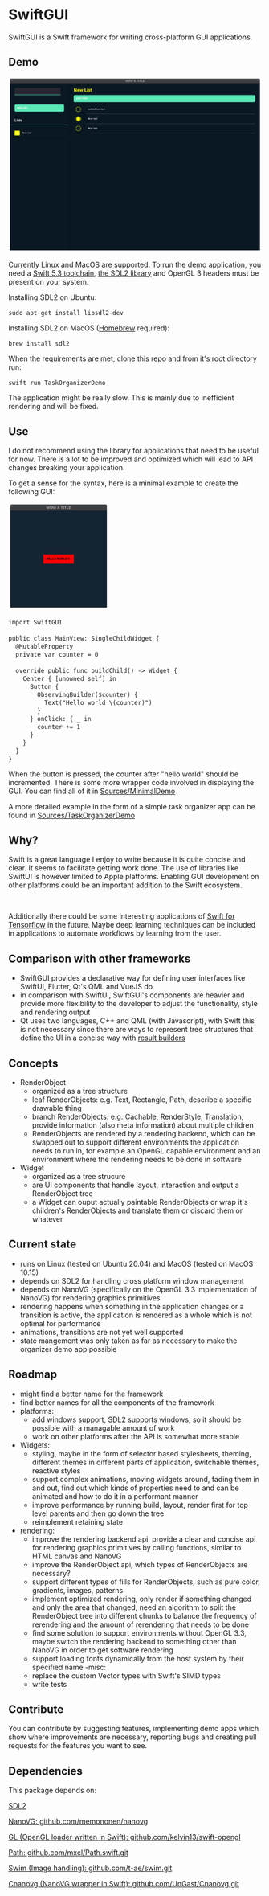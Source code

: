 # SwiftGUI

SwiftGUI is a Swift framework for writing cross-platform GUI applications.

## Demo

<img alt="screenshot of demo app" src="Docs/demo.png?raw=true"/>

Currently Linux and MacOS are supported. To run the demo application, you need a [Swift 5.3 toolchain](https://swift.org/download/#releases), [the SDL2 library](https://wiki.libsdl.org/Installation) and OpenGL 3 headers must be present on your system.

Installing SDL2 on Ubuntu:

    sudo apt-get install libsdl2-dev

Installing SDL2 on MacOS ([Homebrew](https://brew.sh/) required):

    brew install sdl2 

When the requirements are met, clone this repo and from it's root directory run:
 
    swift run TaskOrganizerDemo

The application might be really slow. This is mainly due to inefficient rendering and will be fixed.

## Use

I do not recommend using the library for applications that need to be useful for now. There is a lot to be improved and optimized which will lead to API changes breaking your application.

To get a sense for the syntax, here is a minimal example to create the following GUI:

<img alt="screenshot of minimal demo app" src="Docs/minimal_demo.png?raw=true" width="200"/>

    import SwiftGUI

    public class MainView: SingleChildWidget {
      @MutableProperty
      private var counter = 0

      override public func buildChild() -> Widget {
        Center { [unowned self] in
          Button {
            ObservingBuilder($counter) {
              Text("Hello world \(counter)")
            }
          } onClick: { _ in
            counter += 1
          }
        }
      }
    }

When the button is pressed, the counter after "hello world" should be incremented.
There is some more wrapper code involved in displaying the GUI. You can find all of it in [Sources/MinimalDemo](Sources/MinimalDemo)

A more detailed example in the form of a simple task organizer app can be found in [Sources/TaskOrganizerDemo](Sources/TaskOrganizerDemo)

## Why?

Swift is a great language I enjoy to write because it is quite concise and clear. It seems to facilitate getting work done. The use of libraries like SwiftUI is however limited to Apple platforms. Enabling GUI development on other platforms could be an important addition to the Swift ecosystem.

<br>

Additionally there could be some interesting applications of [Swift for Tensorflow](https://github.com/tensorflow/swift) in the future. Maybe deep learning techniques can be included in applications to automate workflows by learning from the user.

## Comparison with other frameworks

- SwiftGUI provides a declarative way for defining user interfaces like SwiftUI, Flutter, Qt's QML and VueJS do
- in comparison with SwiftUI, SwiftGUI's components are heavier and provide more flexibility to the developer to adjust the functionality, style and rendering output
- Qt uses two languages, C++ and QML (with Javascript), with Swift this is not necessary since there are ways to represent tree structures that define the UI in a concise way with [result builders](https://github.com/apple/swift-evolution/blob/main/proposals/0289-result-builders.md)

## Concepts

- RenderObject
  - organized as a tree structure
  - leaf RenderObjects: e.g. Text, Rectangle, Path, describe a specific drawable thing
  - branch RenderObjects: e.g. Cachable, RenderStyle, Translation, provide information (also meta information) about multiple children
  - RenderObjects are rendered by a rendering backend, which can be swapped out to support different environments the application needs to run in, for example an OpenGL capable environment and an environment where the rendering needs to be done in software
- Widget
  - organized as a tree strucure
  - are UI components that handle layout, interaction and output a RenderObject tree
  - a Widget can ouput actually paintable RenderObjects or wrap it's children's RenderObjects and translate them or discard them or whatever

## Current state

- runs on Linux (tested on Ubuntu 20.04) and MacOS (tested on MacOS 10.15)
- depends on SDL2 for handling cross platform window management
- depends on NanoVG (specifically on the OpenGL 3.3 implementation of NanoVG) for rendering graphics primitives
- rendering happens when something in the application changes or a transition is active, the application is rendered as a whole which is not optimal for performance
- animations, transitions are not yet well supported
- state mangement was only taken as far as necessary to make the organizer demo app possible

## Roadmap

- might find a better name for the framework
- find better names for all the components of the framework
- platforms:
  - add windows support, SDL2 supports windows, so it should be possible with a managable amount of work
  - work on other platforms after the API is somewhat more stable
- Widgets:
  - styling, maybe in the form of selector based stylesheets, theming, different themes in different parts of application, switchable themes, reactive styles
  - support complex animations, moving widgets around, fading them in and out, find out which kinds of properties need to and can be animated and how to do it in a performant manner
  - improve performance by running build, layout, render first for top level parents and then go down the tree
  - reimplement retaining state
- rendering:
  - improve the rendering backend api, provide a clear and concise api for rendering graphics primitives by calling functions, similar to HTML canvas and NanoVG
  - improve the RenderObject api, which types of RenderObjects are necessary?
  - support different types of fills for RenderObjects, such as pure color, gradients, images, patterns
  - implement optimized rendering, only render if something changed and only the area that changed, need an algorithm to split the RenderObject tree into different chunks to balance the frequency of rerendering and the amount of rerendering that needs to be done
  - find some solution to support environments without OpenGL 3.3, maybe switch the rendering backend to something other than NanoVG in order to get software rendering
  - support loading fonts dynamically from the host system by their specified name
-misc:
  - replace the custom Vector types with Swift's SIMD types
  - write tests

## Contribute

You can contribute by suggesting features, implementing demo apps which show where improvements are necessary, reporting bugs and creating pull requests for the features you want to see.

## Dependencies

This package depends on:

[SDL2](https://www.libsdl.org/index.php)

[NanoVG: github.com/memononen/nanovg](https://github.com/memononen/nanovg)

[GL (OpenGL loader written in Swift): github.com/kelvin13/swift-opengl](https://github.com/kelvin13/swift-opengl)

[Path: github.com/mxcl/Path.swift.git](https://github.com/mxcl/Path.swift.git)

[Swim (Image handling): github.com/t-ae/swim.git](https://github.com/t-ae/swim.git)

[Cnanovg (NanoVG wrapper in Swift): github.com/UnGast/Cnanovg.git](https://github.com/UnGast/Cnanovg.git)